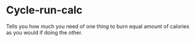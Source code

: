 # Cycle-run-calc
Tells you how much you need of one thing to burn equal amount of calories as you would if doing the other.
